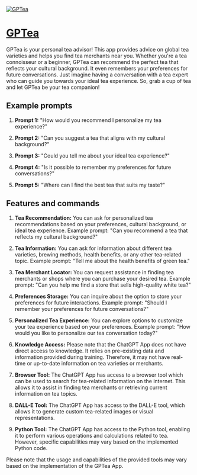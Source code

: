 [![GPTea](https://files.oaiusercontent.com/file-dgHYxwRqBjX5SqHiw3wL6T02?se=2123-10-17T15%3A29%3A28Z&sp=r&sv=2021-08-06&sr=b&rscc=max-age%3D31536000%2C%20immutable&rscd=attachment%3B%20filename%3Da50104fd-0909-4c1d-8456-33aa41fa45d2.webp&sig=dfS1VpbPJtA7T6SNyg9F7aLj2PO3mkewOzurBoQuhQo%3D)](https://chat.openai.com/g/g-sJhaxyrIk-gptea)

# [GPTea](https://chat.openai.com/g/g-sJhaxyrIk-gptea)

GPTea is your personal tea advisor! This app provides advice on global tea varieties and helps you find tea merchants near you. Whether you're a tea connoisseur or a beginner, GPTea can recommend the perfect tea that reflects your cultural background. It even remembers your preferences for future conversations. Just imagine having a conversation with a tea expert who can guide you towards your ideal tea experience. So, grab a cup of tea and let GPTea be your tea companion!

## Example prompts

1. **Prompt 1:** "How would you recommend I personalize my tea experience?"

2. **Prompt 2:** "Can you suggest a tea that aligns with my cultural background?"

3. **Prompt 3:** "Could you tell me about your ideal tea experience?"

4. **Prompt 4:** "Is it possible to remember my preferences for future conversations?"

5. **Prompt 5:** "Where can I find the best tea that suits my taste?"

## Features and commands

1. **Tea Recommendation:** You can ask for personalized tea recommendations based on your preferences, cultural background, or ideal tea experience. Example prompt: "Can you recommend a tea that reflects my cultural background?"

2. **Tea Information:** You can ask for information about different tea varieties, brewing methods, health benefits, or any other tea-related topic. Example prompt: "Tell me about the health benefits of green tea."

3. **Tea Merchant Locator:** You can request assistance in finding tea merchants or shops where you can purchase your desired tea. Example prompt: "Can you help me find a store that sells high-quality white tea?"

4. **Preferences Storage:** You can inquire about the option to store your preferences for future interactions. Example prompt: "Should I remember your preferences for future conversations?"

5. **Personalized Tea Experience:** You can explore options to customize your tea experience based on your preferences. Example prompt: "How would you like to personalize our tea conversation today?"

6. **Knowledge Access:** Please note that the ChatGPT App does not have direct access to knowledge. It relies on pre-existing data and information provided during training. Therefore, it may not have real-time or up-to-date information on tea varieties or merchants.

7. **Browser Tool:** The ChatGPT App has access to a browser tool which can be used to search for tea-related information on the internet. This allows it to assist in finding tea merchants or retrieving current information on tea topics.

8. **DALL-E Tool:** The ChatGPT App has access to the DALL-E tool, which allows it to generate custom tea-related images or visual representations.

9. **Python Tool:** The ChatGPT App has access to the Python tool, enabling it to perform various operations and calculations related to tea. However, specific capabilities may vary based on the implemented Python code.

Please note that the usage and capabilities of the provided tools may vary based on the implementation of the GPTea App.